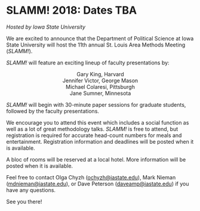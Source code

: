 # SLAMM! 2018: Dates TBA
*Hosted by Iowa State University*

We are excited to announce that the Department of Political Science at Iowa State University will host the 11th annual St. Louis Area Methods Meeting (*SLAMM!*).

*SLAMM!* will feature an exciting lineup of faculty presentations by:

<p align="center">
    Gary King, Harvard<br/>
    Jennifer Victor, George Mason<br/>
    Michael Colaresi, Pittsburgh<br/>
    Jane Sumner, Minnesota
</p>

*SLAMM!* will begin with 30-minute paper sessions for graduate students, followed by the faculty presentations.

We encourage you to attend this event which includes a social function as well as a lot of great methodology talks. *SLAMM!* is free to attend, but registration is required for accurate head-count numbers for meals and entertainment.  Registration information and deadlines will be posted when it is available.

A bloc of rooms will be reserved at a local hotel. More information will be posted when it is available.

Feel free to contact Olga Chyzh (ochyzh@iastate.edu), Mark Nieman (mdnieman@iastate.edu), or Dave Peterson (daveamp@iastate.edu) if you have any questions.

See you there!
